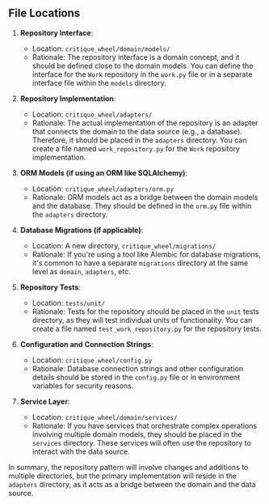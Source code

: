 ## File Locations

1. **Repository Interface**:
    - Location: `critique_wheel/domain/models/`
    - Rationale: The repository interface is a domain concept, and it should be defined close to the domain models. You can define the interface for the `Work` repository in the `work.py` file or in a separate interface file within the `models` directory.

2. **Repository Implementation**:
    - Location: `critique_wheel/adapters/`
    - Rationale: The actual implementation of the repository is an adapter that connects the domain to the data source (e.g., a database). Therefore, it should be placed in the `adapters` directory. You can create a file named `work_repository.py` for the `Work` repository implementation.

3. **ORM Models (if using an ORM like SQLAlchemy)**:
    - Location: `critique_wheel/adapters/orm.py`
    - Rationale: ORM models act as a bridge between the domain models and the database. They should be defined in the `orm.py` file within the `adapters` directory.

4. **Database Migrations (if applicable)**:
    - Location: A new directory, `critique_wheel/migrations/`
    - Rationale: If you're using a tool like Alembic for database migrations, it's common to have a separate `migrations` directory at the same level as `domain`, `adapters`, etc.

5. **Repository Tests**:
    - Location: `tests/unit/`
    - Rationale: Tests for the repository should be placed in the `unit` tests directory, as they will test individual units of functionality. You can create a file named `test_work_repository.py` for the repository tests.

6. **Configuration and Connection Strings**:
    - Location: `critique_wheel/config.py`
    - Rationale: Database connection strings and other configuration details should be stored in the `config.py` file or in environment variables for security reasons.

7. **Service Layer**:
    - Location: `critique_wheel/domain/services/`
    - Rationale: If you have services that orchestrate complex operations involving multiple domain models, they should be placed in the `services` directory. These services will often use the repository to interact with the data source.

In summary, the repository pattern will involve changes and additions to multiple directories, but the primary implementation will reside in the `adapters` directory, as it acts as a bridge between the domain and the data source.
